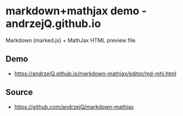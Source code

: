 markdown+mathjax demo - andrzejQ.github.io
================
Markdown (marked.js) + MathJax HTML preview file.

## Demo

- <https://andrzejQ.github.io/markdown-mathjax/editor/md-mhj.html>

## Source

- <https://github.com/andrzejQ/markdown-mathjax>
